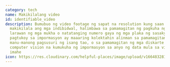 ```yaml
---
category: tech
name: Makikilalang video
id: identifiable_video
description: Bumubuo ng video footage ng sapat na resolution kung saan
  makikilala ang mga indibidwal, halimbawa sa pamamagitan ng pagkuha ng mga
  larawan ng mga mukha o natatanging numero gaya ng mga plaka ng sasakyan. Ang
  pagtukoy sa impormasyon ay maaaring kolektahin alinman sa pamamagitan ng
  manu-manong pagsusuri ng isang tao, o sa pamamagitan ng mga diskarte sa
  computer vision na kumukuha ng impormasyon sa anyo ng data mula sa video o mga
  imahe
icon: https://res.cloudinary.com/helpful-places/image/upload/v1664832811/dtpr-icons/tech/yellow/video_xcdv6g.svg
---
```

